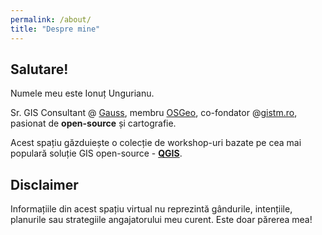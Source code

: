 ```yaml
---
permalink: /about/
title: "Despre mine"
---
```


## Salutare!
Numele meu este Ionuț Ungurianu.

Sr. GIS Consultant @ [Gauss](https://www.gauss.ro), membru [OSGeo](https://www.osgeo.org), co-fondator @[gistm.ro](https://www.gistm.ro), pasionat de **open-source** și cartografie.

Acest spațiu găzduiește o colecție de workshop-uri bazate pe cea mai populară soluție GIS open-source - [ **QGIS**](https://www.qgis.org).

## Disclaimer
Informațiile din acest spațiu virtual nu reprezintă gândurile, intențiile, planurile sau strategiile angajatorului meu curent. Este doar părerea mea!
